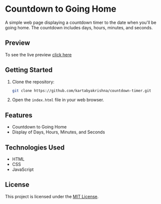 # Countdown to Going Home

A simple web page displaying a countdown timer to the date when you'll be going home. The countdown includes days, hours, minutes, and seconds.

## Preview

To see the live preview [click here](https://countdown-timer-seven-delta.vercel.app/)

## Getting Started

1. Clone the repository:

   ```bash
   git clone https://github.com/kartabyakrishna/countdown-timer.git
   ```

2. Open the `index.html` file in your web browser.

## Features

- Countdown to Going Home
- Display of Days, Hours, Minutes, and Seconds

## Technologies Used

- HTML
- CSS
- JavaScript

## License

This project is licensed under the [MIT License](LICENSE).
